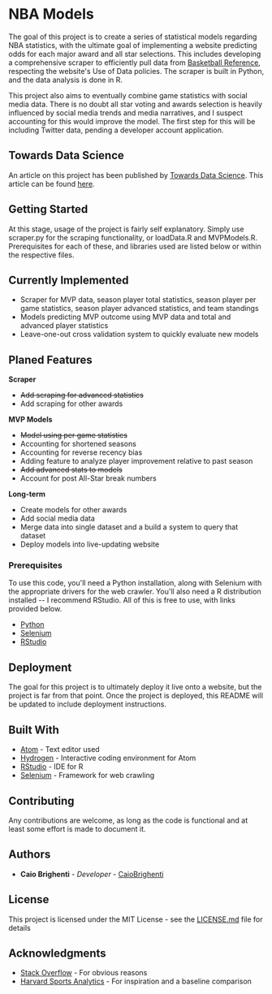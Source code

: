 # NBA Models

The goal of this project is to create a series of statistical models regarding NBA statistics, with the ultimate goal of implementing a website predicting odds for each major award and all star selections. This includes developing a comprehensive scraper to efficiently pull data from [Basketball Reference](https://www.basketball-reference.com/), respecting the website's Use of Data policies. The scraper is built in Python, and the data analysis is done in R.

This project also aims to eventually combine game statistics with social media data. There is no doubt all star voting and awards selection is heavily influenced by social media trends and media narratives, and I suspect accounting for this would improve the model. The first step for this will be including Twitter data, pending a developer account application.

## Towards Data Science

An article on this project has been published by [Towards Data Science](https://towardsdatascience.com/). This article can be found [here](https://towardsdatascience.com/using-data-science-to-predict-the-next-nba-mvp-30526e0443da).

## Getting Started

At this stage, usage of the project is fairly self explanatory. Simply use scraper.py for the scraping functionality, or loadData.R and MVPModels.R. Prerequisites for each of these, and libraries used are listed below or within the respective files.

## Currently Implemented

* Scraper for MVP data, season player total statistics, season player per game statistics, season player advanced statistics, and team standings
* Models predicting MVP outcome using MVP data and total and advanced player statistics
* Leave-one-out cross validation system to quickly evaluate new models

## Planed Features

**Scraper**
* ~~Add scraping for advanced statistics~~
* Add scraping for other awards

**MVP Models**
* ~~Model using per game statistics~~
* Accounting for shortened seasons
* Accounting for reverse recency bias
* Adding feature to analyze player improvement relative to past season
* ~~Add advanced stats to models~~
* Account for post All-Star break numbers

**Long-term**
* Create models for other awards
* Add social media data
* Merge data into single dataset and a build a system to query that dataset
* Deploy models into live-updating website

### Prerequisites

To use this code, you'll need a Python installation, along with Selenium with the appropriate drivers for the web crawler. You'll also need a R distribution installed -- I recommend RStudio. All of this is free to use, with links provided below.

* [Python](https://www.python.org/downloads/)
* [Selenium](https://selenium-python.readthedocs.io/)
* [RStudio](https://www.rstudio.com/products/rstudio/download/)

## Deployment

The goal for this project is to ultimately deploy it live onto a website, but the project is far from that point. Once the project is deployed, this README will be updated to include deployment instructions.

## Built With

* [Atom](https://flight-manual.atom.io/getting-started/sections/installing-atom/) - Text editor used
* [Hydrogen](https://atom.io/packages/hydrogen) - Interactive coding environment for Atom
* [RStudio](https://www.rstudio.com/) - IDE for R
* [Selenium](https://selenium-python.readthedocs.io/) - Framework for web crawling

## Contributing

Any contributions are welcome, as long as the code is functional and at least some effort is made to document it.

## Authors

* **Caio Brighenti** - *Developer* - [CaioBrighenti](https://github.com/CaioBrighenti)

## License

This project is licensed under the MIT License - see the [LICENSE.md](LICENSE.md) file for details

## Acknowledgments

* [Stack Overflow](https://stackoverflow.com/) - For obvious reasons
* [Harvard Sports Analytics](http://harvardsportsanalysis.org/2018/06/nba-mvp-predictions/) - For inspiration and a baseline comparison
